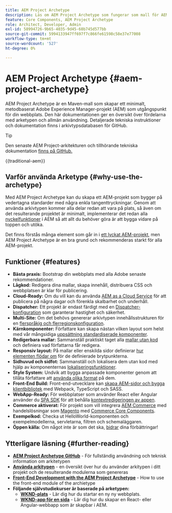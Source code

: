 ```yaml
---
title: AEM Project Archetype
description: Läs om AEM Project Archetype som fungerar som mall för AEM-baserade program.
feature: Core Components, AEM Project Archetype
role: Architect, Developer, Admin
exl-id: 58994726-9b65-4035-9d45-60b745d577bb
source-git-commit: 5994133947ff697f7c866fe61598c58e37e77008
workflow-type: tm+mt
source-wordcount: '527'
ht-degree: 0%

---
```



# AEM Project Archetype {#aem-project-archetype}

AEM Project Archetype är en Maven-mall som skapar ett minimalt, metodbaserat Adobe Experience Manager-projekt (AEM) som utgångspunkt för din webbplats. Den här dokumentationen ger en översikt över fördelarna med arketypen och allmän användning. Detaljerade tekniska instruktioner och dokumentation finns i arkivtypsdatabasen för GitHub.

>[!TIP]
>
>Den senaste AEM Project-arkitekturen och tillhörande tekniska dokumentation [finns på GitHub.](https://github.com/adobe/aem-project-archetype)

{{traditional-aem}}

## Varför använda Arketype {#why-use-the-archetype}

Med AEM Project Archetype kan du skapa ett AEM-projekt som bygger på vedertagna standarder med några enkla tangenttryckningar. Genom att använda arkivtypen kommer alla delar redan att vara på plats, så även om det resulterande projektet är minimalt, implementerar det redan alla [nyckelfunktioner](/help/developing/archetype/using.md#what-you-get) i AEM så att allt du behöver göra är att bygga vidare på toppen och utöka.

Det finns förstås många element som går in i [ett lyckat AEM-projekt](/help/developing/success.md), men AEM Project Archetype är en bra grund och rekommenderas starkt för alla AEM-projekt.

## Funktioner {#features}

* **Bästa praxis:** Bootstrap din webbplats med alla Adobe senaste rekommendationer.
* **Lågkod:** Redigera dina mallar, skapa innehåll, distribuera CSS och webbplatsen är klar för publicering.
* **Cloud-Ready:** Om du vill kan du använda [AEM as a Cloud Service](https://experienceleague.adobe.com/docs/experience-manager-cloud-service/landing/home.html?lang=sv-SE) för att publicera på några dagar och förenkla skalbarhet och underhåll.
* **Dispatcher:** Ett projekt är endast färdigt med en [Dispatcher-konfiguration](https://experienceleague.adobe.com/docs/experience-manager-dispatcher/using/dispatcher.html?lang=sv-SE) som garanterar hastighet och säkerhet.
* **Multi-Site:** Om det behövs genererar arkivtypen innehållsstrukturen för en [flerspråkig och flerregionskonfiguration](https://experienceleague.adobe.com/docs/experience-manager-cloud-service/sites/administering/reusing-content/msm/overview.html?lang=sv-SE).
* **Kärnkomponenter:** Författare kan skapa nästan vilken layout som helst med vår mångsidiga [uppsättning standardiserade komponenter](/help/introduction.md).
* **Redigerbara mallar:** Sammanställ praktiskt taget alla [mallar utan kod](https://experienceleague.adobe.com/docs/experience-manager-learn/sites/page-authoring/template-editor-feature-video-use.html?lang=sv-SE) och definiera vad författarna får redigera.
* **Responsiv layout:** På mallar eller enskilda sidor definierar [hur elementen flödar om](https://experienceleague.adobe.com/docs/experience-manager-core-components/using/get-started/localization.html?lang=sv-SE) för de definierade brytpunkterna.
* **Sidhuvud och sidfot:** Sammanställ och lokalisera dem utan kod med hjälp av komponenternas [lokaliseringsfunktioner](https://experienceleague.adobe.com/docs/experience-manager-core-components/using/get-started/localization.html?lang=sv-SE).
* **Style System:** Undvik att bygga anpassade komponenter genom att tillåta författare att [använda olika format](https://experienceleague.adobe.com/docs/experience-manager-learn/getting-started-wknd-tutorial-develop/project-archetype/style-system.html?lang=sv-SE) på dem.
* **Front-End Build:** Front-end-utvecklare kan [skapa AEM-sidor och bygga klientbibliotek](front-end.md) med Webpack, TypeScript och SASS.
* **WebApp-Ready:** För webbplatser som använder React eller Angular använder du [SPA SDK](https://experienceleague.adobe.com/docs/experience-manager-cloud-service/content/implementing/developing/hybrid/developing.html?lang=sv-SE) för att behålla [kontextredigeringen av appen](https://experienceleague.adobe.com/docs/experience-manager-learn/sites/spa-editor/spa-editor-framework-feature-video-use.html?lang=sv-SE).
* **Commerce aktiverat:** För projekt som vill integrera [AEM Commerce](https://experienceleague.adobe.com/docs/experience-manager-cloud-service/content-and-commerce/home.html?lang=sv-SE) med handelslösningar som [Magento](https://magento.com/) med [Commerce Core Components](https://github.com/adobe/aem-core-cif-components).
* **Exempelkod:** Checka ut HelloWorld-komponenten och exempelmodellerna, servletarna, filtren och schemaläggaren.
* **Öppen källa:** Om något inte är som det ska, [bidrar](https://github.com/adobe/aem-core-wcm-components/blob/master/CONTRIBUTING.md) dina förbättringar!

## Ytterligare läsning {#further-reading}

* **[AEM Project Archetype GitHub](https://github.com/adobe/aem-project-archetype)** - För fullständig användning och teknisk information om arkitetypen
* **[Använda arkitypen](using.md)** - en översikt över hur du använder arkitypen i ditt projekt och de resulterande modulerna som genereras
* **[Front-End Development with the AEM Project Archetype](front-end.md)** - How to use the front-end module of the archietype
* **Följande självstudiekurser är baserade på arketypen:**
   * **[WKND-plats](https://experienceleague.adobe.com/docs/experience-manager-learn/getting-started-wknd-tutorial-develop/overview.html?lang=sv-SE)** - Lär dig hur du startar en ny ny webbplats.
   * **[WKND-app för en sida](https://experienceleague.adobe.com/docs/experience-manager-learn/sites/spa-editor/spa-editor-framework-feature-video-use.html?lang=sv-SE)** - Lär dig hur du skapar en React- eller Angular-webbapp som är skapbar i AEM.
